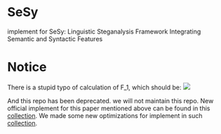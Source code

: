 # SeSy

implement for SeSy: Linguistic Steganalysis Framework Integrating Semantic and Syntactic Features

# Notice 

There is a stupid typo of calculation of F_1, which should be: ![]( http://latex.codecogs.com/svg.latex?F_1=\\frac{2TP}{2TP+FP+FN} )

And this repo has been deprecated. we will not maintain this repo. New official implement for this paper mentioned above can be found in this [collection](https://github.com/yjs1224/TextSteganalysis). We made some new optimizations for implement in such [collection](https://github.com/yjs1224/TextSteganalysis).
